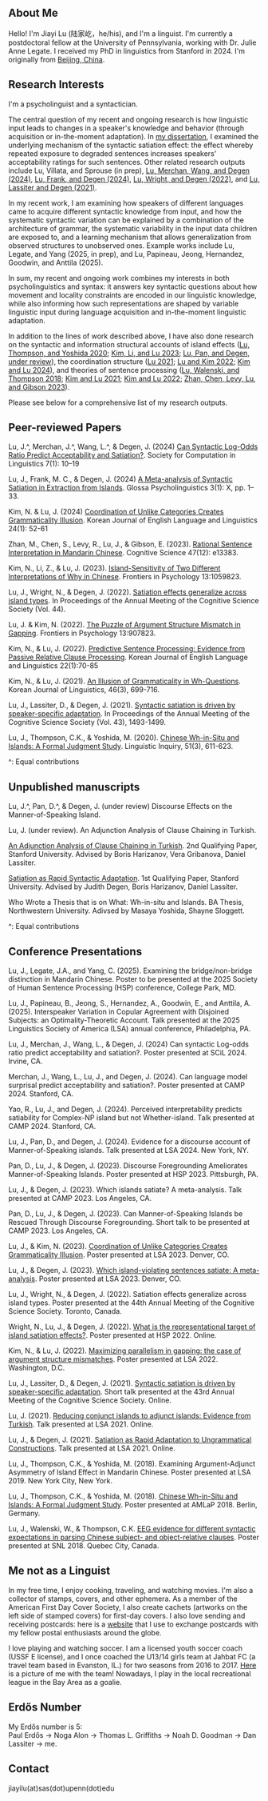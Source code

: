 ## About Me

Hello! I'm Jiayi Lu (陆家屹，he/his), and I'm a linguist. I'm currently a postdoctoral fellow at the University of Pennsylvania, working with Dr. Julie Anne Legate. I received my PhD in linguistics from Stanford in 2024. I'm originally from [Beijing, China](https://www.google.com/maps/@39.9108518,116.3857858,18.51z?entry=ttu).

## Research Interests

I'm a psycholinguist and a syntactician.

The central question of my recent and ongoing research is how linguistic input leads to changes in a speaker's knowledge and behavior (through acquisition or in-the-moment adaptation). In [my dissertation](https://www.researchgate.net/publication/381157061_Linguistic_Adaptation_to_Unacceptable_Sentences), I examined the underlying mechanism of the syntactic satiation effect: the effect whereby repeated exposure to degraded sentences increases speakers' acceptability ratings for such sentences. Other related research outputs include Lu, Villata, and Sprouse (in prep), [Lu, Merchan, Wang, and Degen (2024)](https://openpublishing.library.umass.edu/scil/article/id/2125/), [Lu, Frank, and Degen (2024)](https://escholarship.org/uc/item/33t7f9s4), [Lu, Wright, and Degen (2022)](https://github.com/lu-jiayi/homepage/raw/master/cogsci_submission_camera_ready%20(1).pdf), and [Lu, Lassiter and Degen (2021)](https://github.com/lu-jiayi/homepage/raw/master/cogsci21a-sub2245-cam-i9.pdf). 

In my recent work, I am examining how speakers of different languages came to acquire different syntactic knowledge from input, and how the systematic syntactic variation can be explained by a combination of the architecture of grammar, the systematic variability in the input data children are exposed to, and a learning mechanism that allows generalization from observed structures to unobserved ones. Example works include Lu, Legate, and Yang (2025, in prep), and Lu, Papineau, Jeong, Hernandez, Goodwin, and Anttila (2025). 

In sum, my recent and ongoing work combines my interests in both psycholinguistics and syntax: it answers key syntactic questions about how movement and locality constraints are encoded in our linguistic knowledge, while also informing how such representations are shaped by variable linguistic input during language acquisition and in-the-moment linguistic adaptation.

In addition to the lines of work described above, I have also done research on the syntactic and information structural accounts of island effects ([Lu, Thompson, and Yoshida 2020](https://doi.org/10.1162/ling_a_00343); [Kim, Li, and Lu 2023](https://www.frontiersin.org/articles/10.3389/fpsyg.2022.1059823/full); [Lu, Pan, and Degen, under review](https://ling.auf.net/lingbuzz/008431)), the coordination structure ([Lu 2021](https://drive.google.com/file/d/161Gf1ljyE4PlvMR395RzCXI8l_nvTzZZ/view?usp=sharing); [Lu and Kim 2022](https://www.frontiersin.org/articles/10.3389/fpsyg.2022.907823/full); [Kim and Lu 2024](http://journal.kasell.or.kr/xml/39312/39312.pdf)), and theories of sentence processing ([Lu, Walenski, and Thompson 2018](https://github.com/lu-jiayi/Jiayi-Lu/blob/master/final-Chinese-Sentence-Processing_SNL2018_JL_MW_CT-V2-25lkw4h.pdf); [Kim and Lu 2021](https://www.kci.go.kr/kciportal/landing/article.kci?arti_id=ART002760375); [Kim and Lu 2022](https://www.kci.go.kr/kciportal/landing/article.kci?arti_id=ART002812645); [Zhan, Chen, Levy, Lu, and Gibson 2023](https://doi.org/10.1111/cogs.13383)). 

Please see below for a comprehensive list of my research outputs. 

## Peer-reviewed Papers
Lu, J.^, Merchan, J.^, Wang, L.^, & Degen, J. (2024) [Can Syntactic Log-Odds Ratio Predict Acceptability and Satiation?](https://openpublishing.library.umass.edu/scil/article/id/2125/). Society for Computation in Linguistics 7(1): 10–19

Lu, J., Frank, M. C., & Degen, J. (2024) [A Meta-analysis of Syntactic Satiation in Extraction from Islands](https://escholarship.org/uc/item/33t7f9s4). Glossa Psycholinguistics 3(1): X, pp. 1–33. 

Kim, N. & Lu, J. (2024) [Coordination of Unlike Categories Creates Grammaticality Illusion](http://journal.kasell.or.kr/xml/39312/39312.pdf). Korean Journal of English Language and Linguistics 24(1): 52-61

Zhan, M., Chen, S., Levy, R., Lu, J., & Gibson, E. (2023). [Rational Sentence Interpretation in Mandarin Chinese](https://doi.org/10.1111/cogs.13383). Cognitive Science 47(12): e13383.

Kim, N., Li, Z., & Lu, J. (2023). [Island-Sensitivity of Two Different Interpretations of Why in Chinese](https://www.frontiersin.org/articles/10.3389/fpsyg.2022.1059823/full). Frontiers in Psychology 13:1059823.

Lu, J., Wright, N., & Degen, J. (2022). [Satiation effects generalize across island types](https://github.com/lu-jiayi/homepage/raw/master/cogsci_submission_camera_ready%20(1).pdf). In Proceedings of the Annual Meeting of the Cognitive Science Society (Vol. 44).

Lu, J. & Kim, N. (2022). [The Puzzle of Argument Structure Mismatch in Gapping](https://www.frontiersin.org/articles/10.3389/fpsyg.2022.907823/full). Frontiers in Psychology 13:907823. 

Kim, N., & Lu, J. (2022). [Predictive Sentence Processing: Evidence from Passive Relative Clause Processing](https://www.kci.go.kr/kciportal/landing/article.kci?arti_id=ART002812645). Korean Journal of English Language and Linguistics 22(1):70-85

Kim, N., & Lu, J. (2021). [An Illusion of Grammaticality in Wh-Questions](https://www.kci.go.kr/kciportal/landing/article.kci?arti_id=ART002760375). Korean Journal of Linguistics, 46(3), 699-716.

Lu, J., Lassiter, D., & Degen, J. (2021). [Syntactic satiation is driven by speaker-specific adaptation](https://github.com/lu-jiayi/homepage/raw/master/cogsci21a-sub2245-cam-i9.pdf). In Proceedings of the Annual Meeting of the Cognitive Science Society (Vol. 43), 1493-1499.

Lu, J., Thompson, C.K., & Yoshida, M. (2020). [Chinese Wh-in-Situ and Islands: A Formal Judgment Study](https://doi.org/10.1162/ling_a_00343). Linguistic Inquiry, 51(3), 611-623.

^: Equal contributions

## Unpublished manuscripts

Lu, J.^, Pan, D.^, & Degen, J. (under review) Discourse Effects on the Manner-of-Speaking Island.

Lu, J. (under review). An Adjunction Analysis of Clause Chaining in Turkish. 

[An Adjunction Analysis of Clause Chaining in Turkish](https://drive.google.com/file/d/161Gf1ljyE4PlvMR395RzCXI8l_nvTzZZ/view?usp=sharing). 2nd Qualifying Paper, Stanford University. Advised by Boris Harizanov, Vera Gribanova, Daniel Lassiter.

[Satiation as Rapid Syntactic Adaptation](https://drive.google.com/file/d/12MjqBQAQ8i1vr74vrn0e3w5hBTAUN7K4/view?usp=sharing). 1st Qualifying Paper, Stanford University. Advised by Judith Degen, Boris Harizanov, Daniel Lassiter.

Who Wrote a Thesis that is on What: Wh-in-situ and Islands. BA Thesis, Northwestern University. Adivsed by Masaya Yoshida, Shayne Sloggett. 

^: Equal contributions

## Conference Presentations

Lu, J., Legate, J.A., and Yang, C. (2025). Examining the bridge/non-bridge distinction in Mandarin Chinese. Poster to be presented at the 2025 Society of Human Sentence Processing (HSP) conference, College Park, MD.  

Lu, J., Papineau, B., Jeong, S., Hernandez, A., Goodwin, E., and Anttila, A. (2025). Interspeaker Variation in Copular Agreement with Disjoined Subjects: an Optimality-Theoretic Account. Talk presented at the 2025 Linguistics Society of America (LSA) annual conference, Philadelphia, PA.

Lu, J., Merchan, J., Wang, L., & Degen, J. (2024) Can syntactic Log-odds ratio predict acceptability and satiation?. Poster presented at SCiL 2024. Irvine, CA.

Merchan, J., Wang, L., Lu, J., and Degen, J. (2024). Can language model surprisal predict acceptability and satiation?. Poster presented at CAMP 2024. Stanford, CA.

Yao, R., Lu, J., and Degen, J. (2024). Perceived interpretability predicts satiability for Complex-NP island but not Whether-island. Talk presented at CAMP 2024. Stanford, CA.

Lu, J., Pan, D., and Degen, J. (2024). Evidence for a discourse account of Manner-of-Speaking islands. Talk presented at LSA 2024. New York, NY.

Pan, D., Lu, J., & Degen, J. (2023). Discourse Foregrounding Ameliorates Manner-of-Speaking Islands. Poster presented at HSP 2023. Pittsburgh, PA.

Lu, J., & Degen, J. (2023). Which islands satiate? A meta-analysis. Talk presented at CAMP 2023. Los Angeles, CA. 

Pan, D., Lu, J., & Degen, J. (2023). Can Manner-of-Speaking Islands be Rescued Through Discourse Foregrounding. Short talk to be presented at CAMP 2023. Los Angeles, CA.

Lu, J., & Kim, N. (2023). [Coordination of Unlike Categories Creates Grammaticality Illusion](https://github.com/lu-jiayi/homepage/raw/master/LSA2023_coord_poster.pdf). Poster presented at LSA 2023. Denver, CO. 

Lu, J., & Degen, J. (2023). [Which island-violating sentences satiate: A meta-analysis](https://stanford.box.com/s/xhjwoxsyq1was7revdg9g7ppwzlo1xso). Poster presented at LSA 2023. Denver, CO.

Lu, J., Wright, N., & Degen, J. (2022). Satiation effects generalize across island types. Poster presented at the 44th Annual Meeting of the Cognitive Science Society. Toronto, Canada.

Wright, N., Lu, J., & Degen, J. (2022). [What is the representational target of island satiation effects?](https://virtual.oxfordabstracts.com/#/event/public/2562/submission/164). Poster presented at HSP 2022. Online. 

Kim, N., & Lu, J. (2022). [Maximizing parallelism in gapping: the case of argument structure mismatches](https://github.com/lu-jiayi/homepage/blob/master/lsa2022_poster.pdf). Poster presented at LSA 2022. Washington, D.C.

Lu, J., Lassiter, D., & Degen, J. (2021). [Syntactic satiation is driven by speaker-specific adaptation](https://github.com/lu-jiayi/homepage/raw/master/cogsci21a-sub2245-cam-i9.pdf). Short talk presented at the 43rd Annual Meeting of the Cognitive Science Society. Online.

Lu, J. (2021). [Reducing conjunct islands to adjunct islands: Evidence from Turkish](https://stanford.box.com/s/2ze12u2bgpv2sne91bfolgwaf0w7ef6k). Talk presented at LSA 2021. Online.

Lu, J., & Degen, J. (2021). [Satiation as Rapid Adaptation to Ungrammatical Constructions](https://stanford.box.com/s/oqkk1qief6eootsxdu3y2t5z9497bm5t). Talk presented at LSA 2021. Online. 

Lu, J., Thompson, C.K., & Yoshida, M. (2018). Examining Argument-Adjunct Asymmetry of Island Effect in Mandarin Chinese. Poster presented at LSA 2019. New York City, New York.

Lu, J., Thompson, C.K., & Yoshida, M. (2018). [Chinese Wh-in-Situ and Islands: A Formal Judgment Study](https://cpb-us-e1.wpmucdn.com/sites.northwestern.edu/dist/8/1599/files/2017/01/AMLaP2018-v1-1v3qtms.pdf). Poster presented at AMLaP 2018. Berlin, Germany.

Lu, J., Walenski, W., & Thompson, C.K. [EEG evidence for different syntactic expectations in parsing Chinese subject- and object-relative clauses](https://github.com/lu-jiayi/Jiayi-Lu/blob/master/final-Chinese-Sentence-Processing_SNL2018_JL_MW_CT-V2-25lkw4h.pdf). Poster presented at SNL 2018. Quebec City, Canada.

## Me not as a Linguist
In my free time, I enjoy cooking, traveling, and watching movies. I'm also a collector of stamps, covers, and other ephemera. As a member of the American First Day Cover Society, I also create cachets (artworks on the left side of stamped covers) for first-day covers. I also love sending and receiving postcards: here is a [website](https://www.postcrossing.com/) that I use to exchange postcards with my fellow postal enthusiasts around the globe.    

I love playing and watching soccer. I am a licensed youth soccer coach (USSF E license), and I once coached the U13/14 girls team at Jahbat FC (a travel team based in Evanston, IL.) for two seasons from 2016 to 2017. [Here](https://github.com/lu-jiayi/homepage/raw/master/unnamed.jpg) is a picture of me with the team! Nowadays, I play in the local recreational league in the Bay Area as a goalie. 

## Erdős Number
My Erdős number is 5: 	
Paul Erdős -> Noga Alon -> Thomas L. Griffiths -> Noah D. Goodman -> Dan Lassiter -> me.

## Contact

jiayilu(at)sas(dot)upenn(dot)edu
